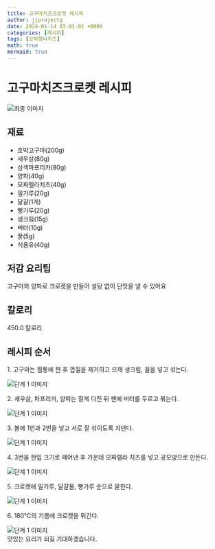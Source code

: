 ```yaml
---
title: 고구마치즈크로켓 레시피
author: jjprojectg
date: 2024-01-14 03:01:02 +0000
categories: [레시피]
tags: [모짜렐라치즈]
math: true
mermaid: true
---
```

<meta name="og:type" content="website"/>
<meta charset="UTF-8"/>
<div class="header">
  <h1>고구마치즈크로켓 레시피</h1>
</div>

<div class="container my-4">
  <div class="row">
    <div class="col-12 col-md-6">
      <div class="recipe-image">
        <img src="http://www.foodsafetykorea.go.kr/uploadimg/cook/10_01119_2.png" class="step-image" alt="최종 이미지"/>
      </div>
    </div>
    <div class="col-12 col-md-6">
      <div class="ingredients">
        <h2>재료</h2>
        <ul class="card">
          <li> 호박고구마(200g) </li>
          <li>  새우살(80g) </li>
          <li> 삼색파프리카(80g) </li>
          <li>  양파(40g) </li>
          <li> 모짜렐라치즈(40g) </li>
          <li>  밀가루(20g) </li>
          <li> 달걀(1개) </li>
          <li>  빵가루(20g) </li>
          <li>  생크림(15g) </li>
          <li> 버터(10g) </li>
          <li>  꿀(5g) </li>
          <li>  식용유(40g) </li>
</ul>
      </div>
    </div>
    <div class="col-12 col-md-6">
      <div class="ingredients">
        <h2>저감 요리팁</h2>
        <div class="card"> 
          <p>
            고구마와 양파로 크로켓을 만들어 설탕 없이 단맛을 낼 수 있어요
          </p>
        </div>
      </div>
      <div class="ingredients">
        <h2>칼로리</h2>
        <div class="card"> 
          <p>
            450.0 칼로리
          </p>
        </div>
      </div>
    </div>
  </div>

  <h2 class="my-4">레시피 순서</h2>
  <div class="card recipe-card">
    <div class="card-body recipe-step">
      <p class="card-text step-description">1. 고구마는 찜통에 찐 후 껍질을 제거하고 으깨 생크림, 꿀을 넣고 섞는다.</p>
      <img src="http://www.foodsafetykorea.go.kr/uploadimg/cook/20_01119_1.JPG" alt="단계 1 이미지" class="step-image"/>
    </div>
  </div>
  <div class="card recipe-card">
    <div class="card-body recipe-step">
      <p class="card-text step-description">2. 새우살, 파프리카, 양파는 잘게 다진 뒤 팬에 버터를 두르고 볶는다.</p>
      <img src="http://www.foodsafetykorea.go.kr/uploadimg/cook/20_01119_2.JPG" alt="단계 1 이미지" class="step-image"/>
    </div>
  </div>
  <div class="card recipe-card">
    <div class="card-body recipe-step">
      <p class="card-text step-description">3. 볼에 1번과 2번을 넣고 서로 잘 섞이도록 치댄다.</p>
      <img src="http://www.foodsafetykorea.go.kr/uploadimg/cook/20_01119_3.JPG" alt="단계 1 이미지" class="step-image"/>
    </div>
  </div>
  <div class="card recipe-card">
    <div class="card-body recipe-step">
      <p class="card-text step-description">4. 3번을 한입 크기로 떼어낸 후 가운데 모짜렐라 치즈를 넣고 공모양으로 만든다.</p>
      <img src="http://www.foodsafetykorea.go.kr/uploadimg/cook/20_01119_4.JPG" alt="단계 1 이미지" class="step-image"/>
    </div>
  </div>
  <div class="card recipe-card">
    <div class="card-body recipe-step">
      <p class="card-text step-description">5. 크로켓에 밀가루, 달걀물, 빵가루 순으로 묻힌다.</p>
      <img src="http://www.foodsafetykorea.go.kr/uploadimg/cook/20_01119_5.JPG" alt="단계 1 이미지" class="step-image"/>
    </div>
  </div>
  <div class="card recipe-card">
    <div class="card-body recipe-step">
      <p class="card-text step-description">6. 180℃의 기름에 크로켓을 튀긴다.</p>
      <img src="http://www.foodsafetykorea.go.kr/uploadimg/cook/20_01119_6.JPG" alt="단계 1 이미지" class="step-image"/>
    </div>
  </div>

</div>
맛있는 요리가 되길 기대하겠습니다.
